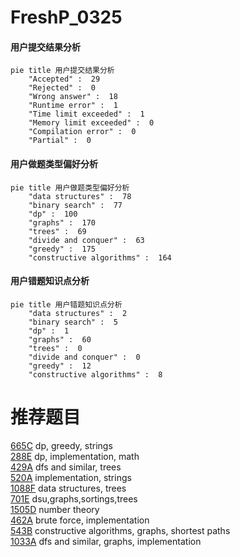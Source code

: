 # FreshP_0325

<!-- tabs:start -->



#### **用户提交结果分析**

```mermaid
pie title 用户提交结果分析
    "Accepted" :  29
    "Rejected" :  0
    "Wrong answer" :  18
    "Runtime error" :  1
    "Time limit exceeded" :  1
    "Memory limit exceeded" :  0
    "Compilation error" :  0
    "Partial" :  0
```

#### **用户做题类型偏好分析**

```mermaid
pie title 用户做题类型偏好分析
    "data structures" :  78
    "binary search" :  77
    "dp" :  100
    "graphs" :  170
    "trees" :  69
    "divide and conquer" :  63
    "greedy" :  175
    "constructive algorithms" :  164
```
#### **用户错题知识点分析**

```mermaid
pie title 用户错题知识点分析
    "data structures" :  2
    "binary search" :  5
    "dp" :  1
    "graphs" :  60
    "trees" :  0
    "divide and conquer" :  0
    "greedy" :  12
    "constructive algorithms" :  8
```



<!-- tabs:end -->
# 推荐题目
[665C](https://codeforces.com/contest/665/problem/C)		dp,
                        greedy,
                        strings		  
[288E](https://codeforces.com/contest/288/problem/E)		dp,
                        implementation,
                        math		  
[429A](https://codeforces.com/contest/429/problem/A)		dfs and similar,
                        trees		  
[520A](https://codeforces.com/contest/520/problem/A)		implementation,
                        strings		  
[1088F](https://codeforces.com/contest/1088/problem/F)		data structures,
                        trees		  
[701E](https://codeforces.com/contest/701/problem/E)		dsu,graphs,sortings,trees		  
[1505D](https://codeforces.com/contest/1505/problem/D)		number theory		  
[462A](https://codeforces.com/contest/462/problem/A)		brute force,
                        implementation		  
[543B](https://codeforces.com/contest/543/problem/B)		constructive algorithms,
                        graphs,
                        shortest paths		  
[1033A](https://codeforces.com/contest/1033/problem/A)		dfs and similar,
                        graphs,
                        implementation		  
